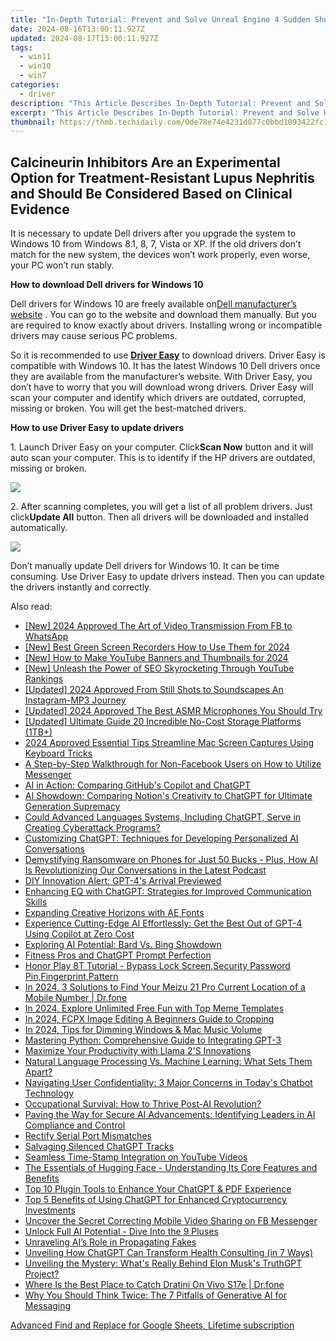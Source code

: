 ```yaml
---
title: "In-Depth Tutorial: Prevent and Solve Unreal Engine 4 Sudden Shutdown on PCs"
date: 2024-08-16T13:00:11.927Z
updated: 2024-08-17T13:00:11.927Z
tags:
  - win11
  - win10
  - win7
categories:
  - driver
description: "This Article Describes In-Depth Tutorial: Prevent and Solve Unreal Engine 4 Sudden Shutdown on PCs"
excerpt: "This Article Describes In-Depth Tutorial: Prevent and Solve Unreal Engine 4 Sudden Shutdown on PCs"
thumbnail: https://thmb.techidaily.com/0de78e74e4231d077c0bbd1093422fc13ce8314c6f52350885d9fed67ecbab12.jpg
---
```


## Calcineurin Inhibitors Are an Experimental Option for Treatment-Resistant Lupus Nephritis and Should Be Considered Based on Clinical Evidence

It is necessary to update Dell drivers after you upgrade the system to Windows 10 from Windows 8.1, 8, 7, Vista or XP. If the old drivers don’t match for the new system, the devices won’t work properly, even worse, your PC won’t run stably.

 **How to download Dell drivers for Windows 10**

  Dell drivers for Windows 10 are freely available on[Dell manufacturer’s website](https://shop-links.co/link/?exclusive=1&publisher_slug=itechdaily19598&url=http%3A%2F%2Fwww.dell.com%2F) . You can go to the website and download them manually. But you are required to know exactly about drivers. Installing wrong or incompatible drivers may cause serious PC problems.

  So it is recommended to use **[Driver Easy](https://tools.techidaily.com/drivereasy/download/)**  to download drivers. Driver Easy is compatible with Windows 10\. It has the latest Windows 10 Dell drivers once they are available from the manufacturer’s website. With Driver Easy, you don’t have to worry that you will download wrong drivers. Driver Easy will scan your computer and identify which drivers are outdated, corrupted, missing or broken. You will get the best-matched drivers.

 **How to use Driver Easy to update drivers**

  1\. Launch Driver Easy on your computer. Click**Scan Now** button and it will auto scan your computer. This is to identify if the HP drivers are outdated, missing or broken.  
  
![](https://images.drivereasy.com/wp-content/uploads/2017/04/img_5901e0d413e86.png)

  2\. After scanning completes, you will get a list of all problem drivers. Just click**Update All**  button. Then all drivers will be downloaded and installed automatically.  
  
![](https://images.drivereasy.com/wp-content/uploads/2017/04/img_5901e0db9623b.jpg)

 Don’t manually update Dell drivers for Windows 10\. It can be time consuming. Use Driver Easy to update drivers instead. Then you can update the drivers instantly and correctly.

<ins class="adsbygoogle"
     style="display:block"
     data-ad-format="autorelaxed"
     data-ad-client="ca-pub-7571918770474297"
     data-ad-slot="1223367746"></ins>



<ins class="adsbygoogle"
     style="display:block"
     data-ad-client="ca-pub-7571918770474297"
     data-ad-slot="8358498916"
     data-ad-format="auto"
     data-full-width-responsive="true"></ins>

<span class="atpl-alsoreadstyle">Also read:</span>
<div><ul>
<li><a href="https://facebook-video-content.techidaily.com/new-2024-approved-the-art-of-video-transmission-from-fb-to-whatsapp/"><u>[New] 2024 Approved  The Art of Video Transmission  From FB to WhatsApp</u></a></li>
<li><a href="https://screen-sharing-recording.techidaily.com/new-best-green-screen-recorders-how-to-use-them-for-2024/"><u>[New] Best Green Screen Recorders  How to Use Them for 2024</u></a></li>
<li><a href="https://eaxpv-info.techidaily.com/new-how-to-make-youtube-banners-and-thumbnails-for-2024/"><u>[New] How to Make YouTube Banners and Thumbnails for 2024</u></a></li>
<li><a href="https://facebook-record-videos.techidaily.com/new-unleash-the-power-of-seo-skyrocketing-through-youtube-rankings/"><u>[New] Unleash the Power of SEO  Skyrocketing Through YouTube Rankings</u></a></li>
<li><a href="https://instagram-video-files.techidaily.com/updated-2024-approved-from-still-shots-to-soundscapes-an-instagram-mp3-journey/"><u>[Updated] 2024 Approved  From Still Shots to Soundscapes  An Instagram-MP3 Journey</u></a></li>
<li><a href="https://facebook-video-footage.techidaily.com/updated-2024-approved-the-best-asmr-microphones-you-should-try/"><u>[Updated] 2024 Approved  The Best ASMR Microphones You Should Try</u></a></li>
<li><a href="https://some-tips.techidaily.com/updated-ultimate-guide-20-incredible-no-cost-storage-platforms-1tbplus/"><u>[Updated] Ultimate Guide  20 Incredible No-Cost Storage Platforms (1TB+)</u></a></li>
<li><a href="https://digital-screen-recording.techidaily.com/2024-approved-essential-tips-streamline-mac-screen-captures-using-keyboard-tricks/"><u>2024 Approved  Essential Tips  Streamline Mac Screen Captures Using Keyboard Tricks</u></a></li>
<li><a href="https://techno-recovery.techidaily.com/a-step-by-step-walkthrough-for-non-facebook-users-on-how-to-utilize-messenger/"><u>A Step-by-Step Walkthrough for Non-Facebook Users on How to Utilize Messenger</u></a></li>
<li><a href="https://tech-revival.techidaily.com/ai-in-action-comparing-githubs-copilot-and-chatgpt/"><u>AI in Action: Comparing GitHub's Copilot and ChatGPT</u></a></li>
<li><a href="https://tech-revival.techidaily.com/ai-showdown-comparing-notions-creativity-to-chatgpt-for-ultimate-generation-supremacy/"><u>AI Showdown: Comparing Notion's Creativity to ChatGPT for Ultimate Generation Supremacy</u></a></li>
<li><a href="https://tech-revival.techidaily.com/could-advanced-languages-systems-including-chatgpt-serve-in-creating-cyberattack-programs/"><u>Could Advanced Languages Systems, Including ChatGPT, Serve in Creating Cyberattack Programs?</u></a></li>
<li><a href="https://tech-revival.techidaily.com/customizing-chatgpt-techniques-for-developing-personalized-ai-conversations/"><u>Customizing ChatGPT: Techniques for Developing Personalized AI Conversations</u></a></li>
<li><a href="https://tech-revival.techidaily.com/demystifying-ransomware-on-phones-for-just-50-bucks-plus-how-ai-is-revolutionizing-our-conversations-in-the-latest-podcast/"><u>Demystifying Ransomware on Phones for Just 50 Bucks - Plus, How AI Is Revolutionizing Our Conversations in the Latest Podcast</u></a></li>
<li><a href="https://tech-revival.techidaily.com/diy-innovation-alert-gpt-4s-arrival-previewed/"><u>DIY Innovation Alert: GPT-4's Arrival Previewed</u></a></li>
<li><a href="https://tech-revival.techidaily.com/enhancing-eq-with-chatgpt-strategies-for-improved-communication-skills/"><u>Enhancing EQ with ChatGPT: Strategies for Improved Communication Skills</u></a></li>
<li><a href="https://extra-information.techidaily.com/expanding-creative-horizons-with-ae-fonts/"><u>Expanding Creative Horizons with AE Fonts</u></a></li>
<li><a href="https://tech-revival.techidaily.com/experience-cutting-edge-ai-effortlessly-get-the-best-out-of-gpt-4-using-copilot-at-zero-cost/"><u>Experience Cutting-Edge AI Effortlessly: Get the Best Out of GPT-4 Using Copilot at Zero Cost</u></a></li>
<li><a href="https://tech-revival.techidaily.com/exploring-ai-potential-bard-vs-bing-showdown/"><u>Exploring AI Potential: Bard Vs. Bing Showdown</u></a></li>
<li><a href="https://tech-revival.techidaily.com/fitness-pros-and-chatgpt-prompt-perfection/"><u>Fitness Pros and ChatGPT Prompt Perfection</u></a></li>
<li><a href="https://phone-solutions.techidaily.com/honor-play-8t-tutorial-bypass-lock-screen-security-password-pin-fingerprint-pattern-by-drfone-android-unlock-android-unlock/"><u>Honor Play 8T Tutorial - Bypass Lock Screen,Security Password Pin,Fingerprint,Pattern</u></a></li>
<li><a href="https://android-location-track.techidaily.com/in-2024-3-solutions-to-find-your-meizu-21-pro-current-location-of-a-mobile-number-drfone-by-drfone-virtual-android/"><u>In 2024, 3 Solutions to Find Your Meizu 21 Pro Current Location of a Mobile Number | Dr.fone</u></a></li>
<li><a href="https://some-techniques.techidaily.com/in-2024-explore-unlimited-free-fun-with-top-meme-templates/"><u>In 2024, Explore Unlimited Free Fun with Top Meme Templates</u></a></li>
<li><a href="https://ai-vdieo-software.techidaily.com/in-2024-fcpx-image-editing-a-beginners-guide-to-cropping/"><u>In 2024, FCPX Image Editing A Beginners Guide to Cropping</u></a></li>
<li><a href="https://some-guidance.techidaily.com/in-2024-tips-for-dimming-windows-and-mac-music-volume/"><u>In 2024, Tips for Dimming Windows & Mac Music Volume</u></a></li>
<li><a href="https://tech-revival.techidaily.com/mastering-python-comprehensive-guide-to-integrating-gpt-3/"><u>Mastering Python: Comprehensive Guide to Integrating GPT-3</u></a></li>
<li><a href="https://tech-revival.techidaily.com/maximize-your-productivity-with-llama-2s-innovations/"><u>Maximize Your Productivity with Llama 2'S Innovations</u></a></li>
<li><a href="https://tech-revival.techidaily.com/natural-language-processing-vs-machine-learning-what-sets-them-apart/"><u>Natural Language Processing Vs. Machine Learning: What Sets Them Apart?</u></a></li>
<li><a href="https://tech-revival.techidaily.com/navigating-user-confidentiality-3-major-concerns-in-todays-chatbot-technology/"><u>Navigating User Confidentiality: 3 Major Concerns in Today's Chatbot Technology</u></a></li>
<li><a href="https://tech-revival.techidaily.com/occupational-survival-how-to-thrive-post-ai-revolution/"><u>Occupational Survival: How to Thrive Post-AI Revolution?</u></a></li>
<li><a href="https://tech-revival.techidaily.com/paving-the-way-for-secure-ai-advancements-identifying-leaders-in-ai-compliance-and-control/"><u>Paving the Way for Secure AI Advancements: Identifying Leaders in AI Compliance and Control</u></a></li>
<li><a href="https://driver-install.techidaily.com/rectify-serial-port-mismatches/"><u>Rectify Serial Port Mismatches</u></a></li>
<li><a href="https://tech-revival.techidaily.com/salvaging-silenced-chatgpt-tracks/"><u>Salvaging Silenced ChatGPT Tracks</u></a></li>
<li><a href="https://fox-hovers.techidaily.com/seamless-time-stamp-integration-on-youtube-videos/"><u>Seamless Time-Stamp Integration on YouTube Videos</u></a></li>
<li><a href="https://tech-revival.techidaily.com/the-essentials-of-hugging-face-understanding-its-core-features-and-benefits/"><u>The Essentials of Hugging Face - Understanding Its Core Features and Benefits</u></a></li>
<li><a href="https://tech-revival.techidaily.com/top-10-plugin-tools-to-enhance-your-chatgpt-and-pdf-experience/"><u>Top 10 Plugin Tools to Enhance Your ChatGPT & PDF Experience</u></a></li>
<li><a href="https://tech-revival.techidaily.com/top-5-benefits-of-using-chatgpt-for-enhanced-cryptocurrency-investments/"><u>Top 5 Benefits of Using ChatGPT for Enhanced Cryptocurrency Investments</u></a></li>
<li><a href="https://facebook-videos.techidaily.com/uncover-the-secret-correcting-mobile-video-sharing-on-fb-messenger/"><u>Uncover the Secret  Correcting Mobile Video Sharing on FB Messenger</u></a></li>
<li><a href="https://tech-revival.techidaily.com/unlock-full-ai-potential-dive-into-the-9-pluses/"><u>Unlock Full AI Potential - Dive Into the 9 Pluses</u></a></li>
<li><a href="https://tech-revival.techidaily.com/unraveling-ais-role-in-propagating-fakes/"><u>Unraveling AI’s Role in Propagating Fakes</u></a></li>
<li><a href="https://tech-revival.techidaily.com/unveiling-how-chatgpt-can-transform-health-consulting-in-7-ways/"><u>Unveiling How ChatGPT Can Transform Health Consulting (in 7 Ways)</u></a></li>
<li><a href="https://tech-revival.techidaily.com/unveiling-the-mystery-whats-really-behind-elon-musks-truthgpt-project/"><u>Unveiling the Mystery: What's Really Behind Elon Musk's TruthGPT Project?</u></a></li>
<li><a href="https://change-location.techidaily.com/where-is-the-best-place-to-catch-dratini-on-vivo-s17e-drfone-by-drfone-virtual-android/"><u>Where Is the Best Place to Catch Dratini On Vivo S17e | Dr.fone</u></a></li>
<li><a href="https://tech-revival.techidaily.com/why-you-should-think-twice-the-7-pitfalls-of-generative-ai-for-messaging/"><u>Why You Should Think Twice: The 7 Pitfalls of Generative AI for Messaging</u></a></li>
</ul></div>

<!-- affiliate ads begin -->
<a href="https://secure.2checkout.com/order/checkout.php?PRODS=4729642&QTY=1&AFFILIATE=108875&CART=1">Advanced Find and Replace for Google Sheets, Lifetime subscription</a>
<!-- affiliate ads end -->